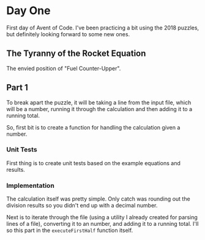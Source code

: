 # Day One

First day of Avent of Code. I've been practicing a bit using the 2018 puzzles, but definitely looking forward to some new ones.

## The Tyranny of the Rocket Equation

The envied position of "Fuel Counter-Upper".

## Part 1

To break apart the puzzle, it will be taking a line from the input file, which will be a number, running it through the calculation and then adding it to a running total.

So, first bit is to create a function for handling the calculation given a number.

### Unit Tests

First thing is to create unit tests based on the example equations and results.

### Implementation

The calculation itself was pretty simple. Only catch was rounding out the division results so you didn't end up with a decimal number.

Next is to iterate through the file (using a utility I already created for parsing lines of a file), converting it to an number,
and adding it to a running total. I'll so this part in the `executeFirstHalf` function itself.
